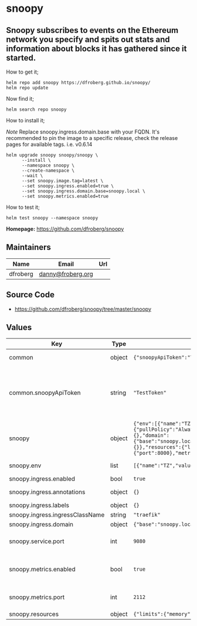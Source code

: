 # snoopy

Snoopy subscribes to events on the Ethereum network you specify and
spits out stats and information about blocks it has gathered since
it started.
---
How to get it;
~~~
helm repo add snoopy https://dfroberg.github.io/snoopy/
helm repo update
~~~
Now find it;
~~~
helm search repo snoopy
~~~
How to install it;

*Note*
Replace snoopy.ingress.domain.base with your FQDN.
It's recommended to pin the image to a specific release,
check the release pages for available tags. i.e. v0.6.14
~~~
helm upgrade snoopy snoopy/snoopy \
      --install \
      --namespace snoopy \
      --create-namespace \
      --wait \
      --set snoopy.image.tag=latest \
      --set snoopy.ingress.enabled=true \
      --set snoopy.ingress.domain.base=snoopy.local \
      --set snoopy.metrics.enabled=true
~~~
How to test it;
~~~
helm test snoopy --namespace snoopy
~~~

**Homepage:** <https://github.com/dfroberg/snoopy>

## Maintainers

| Name | Email | Url |
| ---- | ------ | --- |
| dfroberg | <danny@froberg.org> |  |

## Source Code

* <https://github.com/dfroberg/snoopy/tree/master/snoopy>

## Values

| Key | Type | Default | Description |
|-----|------|---------|-------------|
| common | object | `{"snoopyApiToken":"TestToken"}` | Common values for all services |
| common.snoopyApiToken | string | `"TestToken"` | This is optional, will be pupulated by a random string if not defined or already present in a secret. |
| snoopy | object | `{"env":[{"name":"TZ","value":"Europe/Stockholm"}],"image":{"pullPolicy":"Always","repository":"dfroberg/pleo-snoopy","tag":"latest"},"ingress":{"annotations":{},"domain":{"base":"snoopy.local","prefix":"","suffix":""},"enabled":true,"ingressClassName":"traefik","labels":{}},"resources":{"limits":{"memory":"4096Mi"},"requests":{"memory":"4096Mi"}},"service":{"port":8000},"metrics":{"enabled":true,"port":8000}}` | Values for snoopy service |
| snoopy.env | list | `[{"name":"TZ","value":"Europe/Stockholm"}]` | Environment vars to set |
| snoopy.ingress.enabled | bool | `true` | Enable ingress |
| snoopy.ingress.annotations | object | `{}` | Ingress annotations |
| snoopy.ingress.labels | object | `{}` | Ingress labels |
| snoopy.ingress.ingressClassName | string | `"traefik"` | IngressClassname |
| snoopy.ingress.domain | object | `{"base":"snoopy.local","prefix":"","suffix":""}` | Build host string |
| snoopy.service.port | int | `9080` | Port number (Defaults to 8000) |
| snoopy.metrics.enabled | bool | `true` | Enable if you wish to enable prometheus metrics |
| snoopy.metrics.port | int | `2112` | Port number (Defaults to 8000) |
| snoopy.resources | object | `{"limits":{"memory":"1024Mi"},"requests":{"memory":"1024Mi"}}` | Resource limits |


